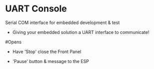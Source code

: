 # UART Console

Serial COM interface for embedded development & test


- Giving your embedded solution a UART interface to communicate!

#Opens

- Have 'Stop' close the Front Panel

- 'Pause' button & message to the ESP

